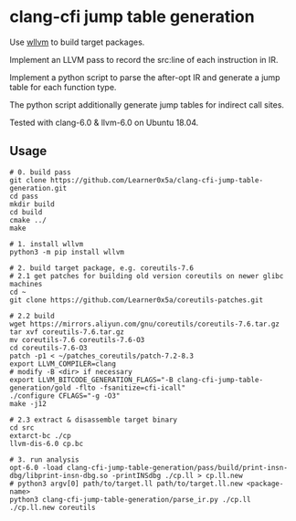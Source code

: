 # clang-cfi jump table generation

Use [wllvm](https://github.com/travitch/whole-program-llvm) to build target packages.

Implement an LLVM pass to record the src:line of each instruction in IR.

Implement a python script to parse the after-opt IR and generate a jump table for each function type.

The python script additionally generate jump tables for indirect call sites.

Tested with clang-6.0 & llvm-6.0 on Ubuntu 18.04.

## Usage
```
# 0. build pass
git clone https://github.com/Learner0x5a/clang-cfi-jump-table-generation.git
cd pass
mkdir build
cd build
cmake ../
make

# 1. install wllvm
python3 -m pip install wllvm

# 2. build target package, e.g. coreutils-7.6
# 2.1 get patches for building old version coreutils on newer glibc machines
cd ~
git clone https://github.com/Learner0x5a/coreutils-patches.git

# 2.2 build
wget https://mirrors.aliyun.com/gnu/coreutils/coreutils-7.6.tar.gz
tar xvf coreutils-7.6.tar.gz
mv coreutils-7.6 coreutils-7.6-O3
cd coreutils-7.6-O3
patch -p1 < ~/patches_coreutils/patch-7.2-8.3
export LLVM_COMPILER=clang
# modify -B <dir> if necessary
export LLVM_BITCODE_GENERATION_FLAGS="-B clang-cfi-jump-table-generation/gold -flto -fsanitize=cfi-icall"
./configure CFLAGS="-g -O3"
make -j12

# 2.3 extract & disassemble target binary
cd src
extarct-bc ./cp
llvm-dis-6.0 cp.bc

# 3. run analysis 
opt-6.0 -load clang-cfi-jump-table-generation/pass/build/print-insn-dbg/libprint-insn-dbg.so -printINSdbg ./cp.ll > cp.ll.new
# python3 argv[0] path/to/target.ll path/to/target.ll.new <package-name>
python3 clang-cfi-jump-table-generation/parse_ir.py ./cp.ll ./cp.ll.new coreutils


```


